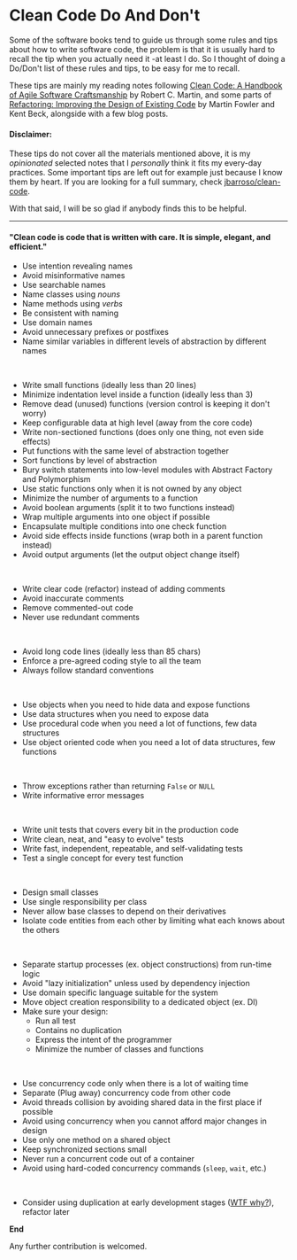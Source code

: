 # Clean Code Do And Don't
Some of the software books tend to guide us through some rules and tips about how to write software code, the problem is that it is usually hard to recall the tip when you actually need it -at least I do. So I thought of doing a Do/Don't list of these rules and tips, to be easy for me to recall.

These tips are mainly my reading notes following [Clean Code: A Handbook of Agile Software Craftsmanship](https://www.goodreads.com/book/show/3735293-clean-code)
by Robert C. Martin, and some parts of [Refactoring: Improving the Design of Existing Code](https://www.goodreads.com/book/show/44936.Refactoring) by Martin Fowler and Kent Beck, alongside with a few blog posts.

#### Disclaimer:
These tips do not cover all the materials mentioned above, it is my *opinionated* selected notes that I *personally* think it fits my every-day practices. Some important tips are left out for example just because I know them by heart. If you are looking for a full summary, check [jbarroso/clean-code](https://github.com/jbarroso/clean-code).

With that said, I will be so glad if anybody finds this to be helpful.

--------------

#### "Clean code is code that is written with care. It is simple, elegant, and efficient."

- Use intention revealing names
- Avoid misinformative names
- Use searchable names
- Name classes using *nouns*
- Name methods using *verbs*
- Be consistent with naming
- Use domain names
- Avoid unnecessary prefixes or postfixes
- Name similar variables in different levels of abstraction by different names

<br />

- Write small functions (ideally less than 20 lines)
- Minimize indentation level inside a function (ideally less than 3)
- Remove dead (unused) functions (version control is keeping it don't worry)
- Keep configurable data at high level (away from the core code)
- Write non-sectioned functions (does only one thing, not even side effects)
- Put functions with the same level of abstraction together
- Sort functions by level of abstraction
- Bury switch statements into low-level modules with Abstract Factory and Polymorphism
- Use static functions only when it is not owned by any object
- Minimize the number of arguments to a function
- Avoid boolean arguments (split it to two functions instead)
- Wrap multiple arguments into one object if possible
- Encapsulate multiple conditions into one check function
- Avoid side effects inside functions (wrap both in a parent function instead)
- Avoid output arguments (let the output object change itself)

<br />

- Write clear code (refactor) instead of adding comments
- Avoid inaccurate comments
- Remove commented-out code
- Never use redundant comments

<br />

- Avoid long code lines (ideally less than 85 chars)
- Enforce a pre-agreed coding style to all the team
- Always follow standard conventions

<br />

- Use objects when you need to hide data and expose functions
- Use data structures when you need to expose data
- Use procedural code when you need a lot of functions, few data structures
- Use object oriented code when you need a lot of data structures, few functions

<br />

- Throw exceptions rather than returning `False` or `NULL`
- Write informative error messages

<br />

- Write unit tests that covers every bit in the production code
- Write clean, neat, and "easy to evolve" tests
- Write fast, independent, repeatable, and self-validating tests 
- Test a single concept for every test function

<br />

- Design small classes
- Use single responsibility per class
- Never allow base classes to depend on their derivatives
- Isolate code entities from each other by limiting what each knows about the others

<br />

- Separate startup processes (ex. object constructions) from run-time logic
- Avoid "lazy initialization" unless used by dependency injection
- Use domain specific language suitable for the system
- Move object creation responsibility to a dedicated object (ex. DI)
- Make sure your design:
   - Run all test
   - Contains no duplication
   - Express the intent of the programmer
   - Minimize the number of classes and functions

<br />

- Use concurrency code only when there is a lot of waiting time
- Separate (Plug away) concurrency code from other code
- Avoid threads collision by avoiding shared data in the first place if possible
- Avoid using concurrency when you cannot afford major changes in design
- Use only one method on a shared object
- Keep synchronized sections small
- Never run a concurrent code out of a container
- Avoid using hard-coded concurrency commands (`sleep`, `wait`, etc.)

<br />

- Consider using duplication at early development stages ([WTF why?](https://overreacted.io/goodbye-clean-code/)), refactor later

**End**

Any further contribution is welcomed.
